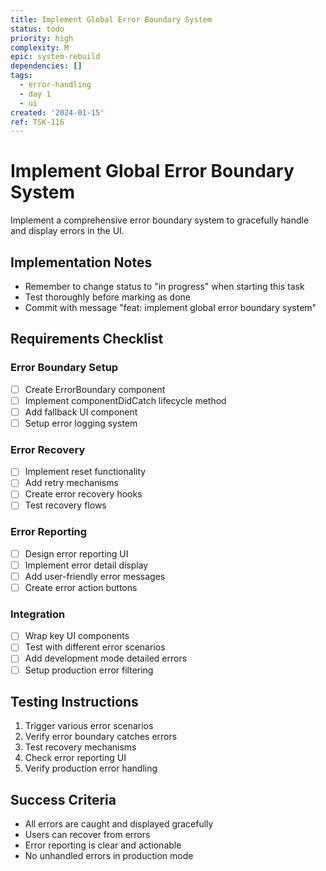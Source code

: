 ```yaml
---
title: Implement Global Error Boundary System
status: todo
priority: high
complexity: M
epic: system-rebuild
dependencies: []
tags:
  - error-handling
  - day 1
  - ui
created: '2024-01-15'
ref: TSK-116
---
```


# Implement Global Error Boundary System

Implement a comprehensive error boundary system to gracefully handle and display errors in the UI.

## Implementation Notes
- Remember to change status to "in progress" when starting this task
- Test thoroughly before marking as done
- Commit with message "feat: implement global error boundary system"

## Requirements Checklist

### Error Boundary Setup
- [ ] Create ErrorBoundary component
- [ ] Implement componentDidCatch lifecycle method
- [ ] Add fallback UI component
- [ ] Setup error logging system

### Error Recovery
- [ ] Implement reset functionality
- [ ] Add retry mechanisms
- [ ] Create error recovery hooks
- [ ] Test recovery flows

### Error Reporting
- [ ] Design error reporting UI
- [ ] Implement error detail display
- [ ] Add user-friendly error messages
- [ ] Create error action buttons

### Integration
- [ ] Wrap key UI components
- [ ] Test with different error scenarios
- [ ] Add development mode detailed errors
- [ ] Setup production error filtering

## Testing Instructions
1. Trigger various error scenarios
2. Verify error boundary catches errors
3. Test recovery mechanisms
4. Check error reporting UI
5. Verify production error handling

## Success Criteria
- All errors are caught and displayed gracefully
- Users can recover from errors
- Error reporting is clear and actionable
- No unhandled errors in production mode 
